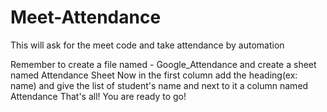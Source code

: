 # Meet-Attendance
This will ask for the meet code and take attendance by automation

Remember to create a file named - Google_Attendance and create a sheet named Attendance Sheet 
Now in the first column add the heading(ex: name) and give the list of student's name and next to it a column named Attendance
That's all! You are ready to go!
